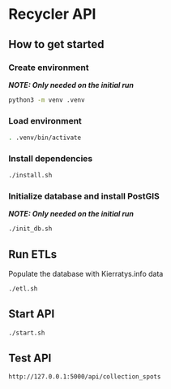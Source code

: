 # Recycler API

## How to get started

### Create environment

**_NOTE: Only needed on the initial run_**

```bash
python3 -m venv .venv
```

### Load environment

```bash
. .venv/bin/activate
```

### Install dependencies

```bash
./install.sh
```

### Initialize database and install PostGIS

**_NOTE: Only needed on the initial run_**

```bash
./init_db.sh
```

## Run ETLs

Populate the database with Kierratys.info data

```bash
./etl.sh
```

## Start API

```bash
./start.sh
```

## Test API

```bash
http://127.0.0.1:5000/api/collection_spots
```
